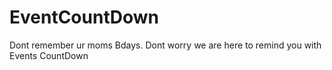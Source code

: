 # EventCountDown

Dont remember ur moms Bdays. Dont worry we are here to remind you with Events CountDown



